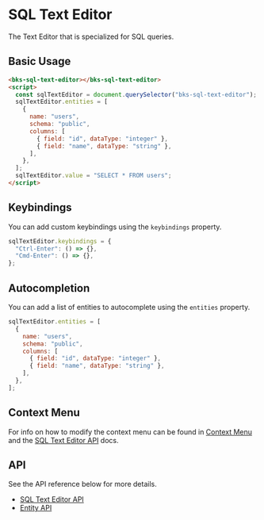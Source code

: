 # SQL Text Editor

The Text Editor that is specialized for SQL queries.

## Basic Usage

```html
<bks-sql-text-editor></bks-sql-text-editor>
<script>
  const sqlTextEditor = document.querySelector("bks-sql-text-editor");
  sqlTextEditor.entities = [
    {
      name: "users",
      schema: "public",
      columns: [
        { field: "id", dataType: "integer" },
        { field: "name", dataType: "string" },
      ],
    },
  ];
  sqlTextEditor.value = "SELECT * FROM users";
</script>
```

## Keybindings

You can add custom keybindings using the `keybindings` property.

```js
sqlTextEditor.keybindings = {
  "Ctrl-Enter": () => {},
  "Cmd-Enter": () => {},
};
```

## Autocompletion

You can add a list of entities to autocomplete using the `entities` property.

```js
sqlTextEditor.entities = [
  {
    name: "users",
    schema: "public",
    columns: [
      { field: "id", dataType: "integer" },
      { field: "name", dataType: "string" },
    ],
  },
];
```

## Context Menu

For info on how to modify the context menu can be found in
[Context Menu][context-menu] and the [SQL Text Editor API][sql-text-editor-api] docs.

## API

See the API reference below for more details.

- [SQL Text Editor API][sql-text-editor-api]
- [Entity API][entity-api]

[sql-text-editor-api]: ./api/sql-text-editor
[entity-api]: ./api/entity.md
[context-menu]: ./context-menu.md
